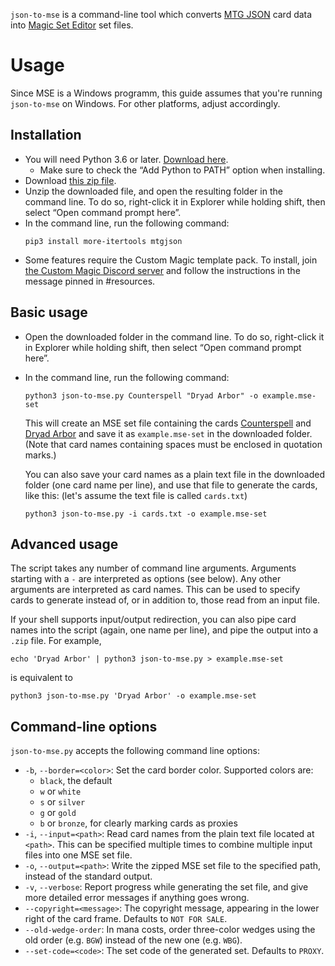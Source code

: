 `json-to-mse` is a command-line tool which converts [MTG JSON](https://mtgjson.com/) card data into [Magic Set Editor](http://magicseteditor.sourceforge.net/) set files.

# Usage

Since MSE is a Windows programm, this guide assumes that you're running `json-to-mse` on Windows. For other platforms, adjust accordingly.

## Installation

* You will need Python 3.6 or later. [Download here](https://www.python.org/downloads/windows/).
    * Make sure to check the “Add Python to PATH” option when installing.
* Download [this zip file](https://github.com/fenhl/json-to-mse/archive/master.zip).
* Unzip the downloaded file, and open the resulting folder in the command line. To do so, right-click it in Explorer while holding shift, then select “Open command prompt here”.
* In the command line, run the following command:
    ```
    pip3 install more-itertools mtgjson
    ```
* Some features require the Custom Magic template pack. To install, join [the Custom Magic Discord server](https://discord.gg/FbMK9UE) and follow the instructions in the message pinned in #resources.

## Basic usage

* Open the downloaded folder in the command line. To do so, right-click it in Explorer while holding shift, then select “Open command prompt here”.
* In the command line, run the following command:
    ```
    python3 json-to-mse.py Counterspell "Dryad Arbor" -o example.mse-set
    ```

    This will create an MSE set file containing the cards [Counterspell](https://mtg.wtf/card/ema/43) and [Dryad Arbor](https://mtg.wtf/card/v12/5) and save it as `example.mse-set` in the downloaded folder. (Note that card names containing spaces must be enclosed in quotation marks.)

    You can also save your card names as a plain text file in the downloaded folder (one card name per line), and use that file to generate the cards, like this: (let's assume the text file is called `cards.txt`)

    ```
    python3 json-to-mse.py -i cards.txt -o example.mse-set
    ```

## Advanced usage

The script takes any number of command line arguments. Arguments starting with a `-` are interpreted as options (see below). Any other arguments are interpreted as card names. This can be used to specify cards to generate instead of, or in addition to, those read from an input file.

If your shell supports input/output redirection, you can also pipe card names into the script (again, one name per line), and pipe the output into a `.zip` file. For example,

```
echo 'Dryad Arbor' | python3 json-to-mse.py > example.mse-set
```

is equivalent to

```
python3 json-to-mse.py 'Dryad Arbor' -o example.mse-set
```

## Command-line options

`json-to-mse.py` accepts the following command line options:

* `-b`, `--border=<color>`: Set the card border color. Supported colors are:
    * `black`, the default
    * `w` or `white`
    * `s` or `silver`
    * `g` or `gold`
    * `b` or `bronze`, for clearly marking cards as proxies
* `-i`, `--input=<path>`: Read card names from the plain text file located at `<path>`. This can be specified multiple times to combine multiple input files into one MSE set file.
* `-o`, `--output=<path>`: Write the zipped MSE set file to the specified path, instead of the standard output.
* `-v`, `--verbose`: Report progress while generating the set file, and give more detailed error messages if anything goes wrong.
* `--copyright=<message>`: The copyright message, appearing in the lower right of the card frame. Defaults to `NOT FOR SALE`.
* `--old-wedge-order`: In mana costs, order three-color wedges using the old order (e.g. `BGW`) instead of the new one (e.g. `WBG`).
* `--set-code=<code>`: The set code of the generated set. Defaults to `PROXY`.

